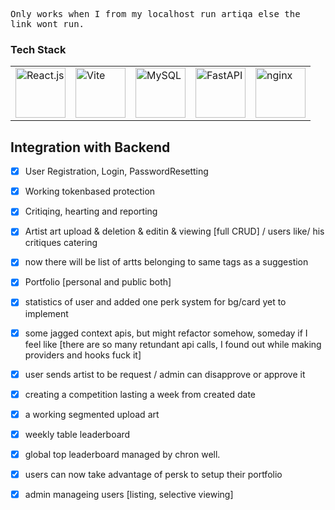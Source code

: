 <samp>Only works when I from my localhost run artiqa else the link wont run.</samp>


### Tech Stack
<table>
  <tr>
    <td><img src="https://cdn.jsdelivr.net/gh/devicons/devicon/icons/react/react-original-wordmark.svg" alt="React.js" width="80" /></td>
    <td><img src="https://cdn.jsdelivr.net/gh/devicons/devicon/icons/vitejs/vitejs-original.svg" alt="Vite" width="80" /></td>
    <td><img src="https://cdn.jsdelivr.net/gh/devicons/devicon/icons/mysql/mysql-original-wordmark.svg" alt="MySQL" width="80" /></td>
    <td><img src="https://cdn.jsdelivr.net/gh/devicons/devicon/icons/fastapi/fastapi-original-wordmark.svg" alt="FastAPI" width="80" /></td>
    <td><img src="https://cdn.jsdelivr.net/gh/devicons/devicon@latest/icons/nginx/nginx-original.svg"  alt="nginx" width="80"/></td>
          
  </tr>
</table>

## Integration with Backend
- [x] User Registration, Login, PasswordResetting
- [x] Working tokenbased protection
- [x] Critiqing, hearting and reporting
- [x] Artist art upload & deletion & editin & viewing [full CRUD] / users like/ his critiques catering
- [x] now there will be list of artts belonging to same tags as a suggestion
- [x] Portfolio [personal and public both]
- [x] statistics of user and added one perk system for bg/card yet to implement
- [x] some jagged context apis, but might refactor somehow, someday if I feel like [there are so many retundant api  calls, I found out while making providers and hooks fuck it]
- [x] user sends artist to be request / admin can disapprove or approve it
- [x] creating a competition lasting a week from created date
- [x] a working segmented upload art
- [x] weekly table leaderboard 
- [x] global top leaderboard managed by chron well.
- [x] users can now take advantage of persk to setup their portfolio
- [x] admin manageing users [listing, selective viewing]


